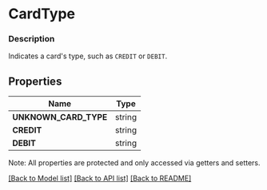 # CardType

### Description

Indicates a card's type, such as `CREDIT` or `DEBIT`.

## Properties
Name | Type
------------ | -------------
**UNKNOWN_CARD_TYPE** | string
**CREDIT** | string
**DEBIT** | string

Note: All properties are protected and only accessed via getters and setters.

[[Back to Model list]](../../README.md#documentation-for-models) [[Back to API list]](../../README.md#documentation-for-api-endpoints) [[Back to README]](../../README.md)

